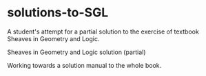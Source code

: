 # solutions-to-SGL
A student's attempt for a partial solution to the exercise of textbook Sheaves in Geometry and Logic.

Sheaves in Geometry and Logic solution (partial)

Working towards a solution manual to the whole book. 
